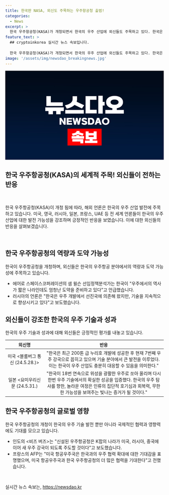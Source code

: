 ```yaml
---
title: 한국판 NASA, 외신도 주목하는 우주항공청 출범!
categories:
  - News
excerpt: >
  한국 우주항공청(KASA)가 개청되면서 한국의 우주 산업에 외신들도 주목하고 있다. 한국은 이미 우주 산업에 대한 역량을 갖췄다는 평가를 받고 있으며, 공공누리 제4유형에 따른 뉴스자료의 활용이 가능하다. 다양한 외신에서는 한국이 우주 탐사에서의 성공과 협력을 통해 우주 강국으로 발전할 것이라고 기대하고 있으며, 우주항공청이 한국을 본격적인 우주 경제 강국으로 이끄는 디딤돌이 될 것으로 기대하고 있다.
feature_text: >
  ## cryptoinkorea 실시간 뉴스 속보입니다.

  한국 우주항공청(KASA)가 개청되면서 한국의 우주 산업에 외신들도 주목하고 있다. 한국은 이미 우주 산업에 대한 역량을 갖췄다는 평가를 받고 있으며, 공공누리 제4유형에 따른 뉴스자료의 활용이 가능하다. 다양한 외신에서는 한국이 우주 탐사에서의 성공과 협력을 통해 우주 강국으로 발전할 것이라고 기대하고 있으며, 우주항공청이 한국을 본격적인 우주 경제 강국으로 이끄는 디딤돌이 될 것으로 기대하고 있다.
image: '/assets/img/newsdao_breakingnews.jpg'
---
```


<p><img src="/assets/img/newsdao_breakingnews.jpg" alt="cryptoinkorea 속보" /></p>

<h2 data-ke-size="size26">한국 우주항공청(KASA)의 세계적 주목! 외신들이 전하는 반응</h2>

<p data-ke-size="size16">&nbsp;</p>

<p>한국 우주항공청(KASA)이 개청 됨에 따라, 해외 언론은 한국의 우주 산업 발전에 주목하고 있습니다. 미국, 영국, 러시아, 일본, 프랑스, UAE 등 전 세계 언론들이 한국의 우주 산업에 대한 발전 가능성을 강조하며 긍정적인 반응을 보였습니다. 이에 대한 외신들의 반응을 살펴보겠습니다.</p>

<p data-ke-size="size16">&nbsp;</p>

<h2 data-ke-size="size24">한국 우주항공청의 역량과 도약 가능성</h2>

<p data-ke-size="size16">한국이 우주항공청을 개청하며, 외신들은 한국의 우주항공 분야에서의 역량과 도약 가능성에 주목하고 있습니다.</p>

<ul>
<li>에어로 스페이스코퍼레이션의 샘 윌슨 선임정책분석가는 한국이 "우주에서의 역사가 짧은 나라인데도 엄청난 도약을 준비하고 있다"고 언급했습니다.</li>
<li>러시아의 언론은 "한국은 우주 개발에서 선진국에 의존해 왔지만, 기술을 지속적으로 향상시키고 있다"고 보도했습니다.</li>
</ul>

<h2 data-ke-size="size24">외신들이 강조한 한국의 우주 기술과 성과</h2>

<p data-ke-size="size16">한국의 우주 기술과 성과에 대해 외신들은 긍정적인 평가를 내놓고 있습니다.</p>

<table>
<thead>
<tr>
<th style="text-align: center;">외신명</th>
<th style="text-align: center;">반응</th>
</tr>
</thead>
<tbody>
<tr>
<td style="text-align: center;">미국 <블룸버그 통신 (24.5.28.)></td>
<td style="text-align: center;">"한국은 최근 200톤 급 누리호 개발에 성공한 후 현재 7번째 우주 강국으로 꼽히고 있으며 기술 분야에서 큰 발전을 이루었다. 이는 한국이 우주 산업도 충분히 대응할 수 있음을 의미한다."</td>
</tr>
<tr>
<td style="text-align: center;">일본 <요미우리신문 (24.5.31.)</td>
<td style="text-align: center;">"한국이 18번 연속으로 위성을 광활한 우주로 쏘아 올리며 다시 한번 우주 기술에서의 확실한 성공을 입증했다. 한국의 우주 탐사를 향한, 놀라운 여정은 인류의 집단적 호기심과 회복력, 무한한 가능성을 보여주는 빛나는 증거가 될 것이다."</td>
</tr>
</tbody>
</table>

<h2 data-ke-size="size24">한국 우주항공청의 글로벌 영향</h2>

<p data-ke-size="size16">한국 우주항공청의 개청이 한국의 우주 기술 발전 뿐만 아니라 국제적인 협력과 영향력에도 기대를 모으고 있습니다.</p>

<ul>
<li>인도의 <비즈 버즈>는 "신설된 우주항공청은 K팝의 나라가 미국, 러시아, 중국에 이어 새 우주 강국이 되도록 주도할 것이다"고 보도했습니다.</li>
<li>프랑스의 AFP는 "미국 항공우주국은 한국과의 우주 협력 확대에 대한 기대감을 표명했으며, 미국 항공우주국과 한국 우주항공청의 더 많은 협력을 기대한다"고 전했습니다.</li>
</ul>

<p data-ke-size="size16">&nbsp;</p>
실시간 뉴스 속보는, <a href="https://newsdao.kr" rel="dofollow">https://newsdao.kr</a>


